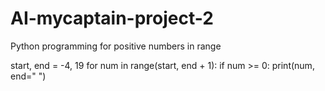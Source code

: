 # AI-mycaptain-project-2
Python programming for positive numbers in range

start, end = -4, 19
for num in range(start, end + 1): 
    if num >= 0: 
        print(num, end=" ")
